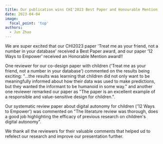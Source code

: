 ```yaml
---
title: Our publication wins CHI'2023 Best Paper and Honourable Mention
date: 2023-04-04
image:
  focal_point: 'top'
authors:
  - Jun Zhao
---
```



We are super excited that our CHI2023 paper 'Treat me as your friend, not a number in your database' received a Best Paper award, and our paper ‘12 Ways to Empower’ received an Honorable Mention award!!


One reviewer for our co-design paper with children ('Treat me as your friend, not a number in your database') commented on the results being exciting: "...the results was learning that children did not only want to be meaningfully informed about how their data was used to make predictions, but they wanted the informant to be humanoid in some way." and another one reviewer remarked our paper as "The paper is an excellent example of a responsible and value-sensitive design for children.". 


Our systematic review paper about digital autonomy for children ('12 Ways to Empower') was commented on "The literature review was thorough, does a good job highlighting the efficacy of previous research on children's digital autonomy".

We thank all the reviewers for their valuable comments that helped ud to refelect our research and improve our presentation further.




